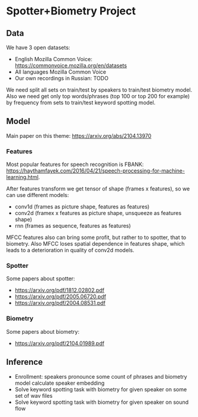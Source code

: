 # Spotter+Biometry Project

## Data

We have 3 open datasets:
- English Mozilla Common Voice: https://commonvoice.mozilla.org/en/datasets
- All languages Mozilla Common Voice
- Our own recordings in Russian: TODO

We need split all sets on train/test by speakers to train/test biometry model. Also we need get only top words/phrases (top 100 or top 200 for example) by frequency from sets to train/test keyword spotting model.

## Model

Main paper on this theme: https://arxiv.org/abs/2104.13970

### Features

Most popular features for speech recognition is FBANK: https://haythamfayek.com/2016/04/21/speech-processing-for-machine-learning.html.

After features transform we get tensor of shape (frames x features), so we can use different models:
- conv1d (frames as picture shape, features as features)
- conv2d (framex x features as picture shape, unsqueeze as features shape)
- rnn (frames as sequence, features as features)

MFCC features also can bring some profit, but rather to to spotter, that to biometry. Also MFCC loses spatial dependence in features shape, which leads to a deterioration in quality of conv2d models.

### Spotter

Some papers about spotter:
- https://arxiv.org/pdf/1812.02802.pdf
- https://arxiv.org/pdf/2005.06720.pdf
- https://arxiv.org/pdf/2004.08531.pdf

### Biometry

Some papers about biometry:
- https://arxiv.org/pdf/2104.01989.pdf

## Inference


- Enrollment: speakers pronounce some count of phrases and biometry model calculate speaker embedding
- Solve keyword spotting task with biometry for given speaker on some set of wav files
- Solve keyword spotting task with biometry for given speaker on sound flow